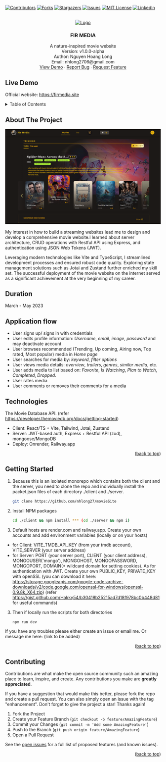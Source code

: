 <!-- Improved compatibility of back to top link: See: https://github.com/nhlong27/dengueapp/pull/73 -->
<a id="readme-top"></a>

<!-- PROJECT SHIELDS -->
[![Contributors][contributors-shield]][contributors-url]
[![Forks][forks-shield]][forks-url]
[![Stargazers][stars-shield]][stars-url]
[![Issues][issues-shield]][issues-url]
[![MIT License][license-shield]][license-url]
[![LinkedIn][linkedin-shield]][linkedin-url]

<!-- PROJECT LOGO -->
<br />
<div align="center">
  <a href="https://firmedia.site/" target='_blank'>
    <img src="./client/public/assets/logos/logo-md.png" alt="Logo" width="80" height="80">
  </a>

  <h3 align="center">FIR MEDIA</h3>

  <p align="center">
    A nature-inspired movie website
    <br />
    Version: v1.0.0-alpha
    <br />
    Author: Nguyen Hoang Long 
    <br />
    Email: nhlong2706@gmail.com 
    <br />
    <a href="https://firmedia.site" target='_blank'>View Demo</a>
    ·
    <a href="https://github.com/nhlong27/movieSite/issues" target='_blank'>Report Bug</a>
    ·
    <a href="https://github.com/nhlong27/movieSite/pulls" target='_blank'>Request Feature</a>
  </p>
</div>

## Live Demo
Official website: <a href="https://firmedia.site/" target='_blank'>https://firmedia.site</a>

<!-- TABLE OF CONTENTS -->
<details>
  <summary>Table of Contents</summary>
  <ol>
    <li>
      <a href="#about">About The Project</a>
      <ul>
        <li><a href="#duration">Duration</a></li>
        <li><a href="#application-flow">Application flow</a></li>
        <li><a href="#technologies">Technologies</a></li>
      </ul>
    </li>
    <li>
      <a href="#getting_started">Getting Started</a>
    </li>
    <!-- <li><a href="#usage">Usage</a></li>
    <li><a href="#roadmap">Roadmap</a></li> -->
    <li><a href="#contributing">Contributing</a></li>
  </ol>
</details>


<!-- ABOUT THE PROJECT -->
<a id='about'></a>
## About The Project

[![Product Name Screen Shot][homePage_preview-screenshot]](...url)

My interest in how to build a streaming websites lead me to design and develop a comprehensive movie website.I learned about server architecture, CRUD operations with Restful API using Express, and authentication using JSON Web Tokens (JWT). 

Leveraging modern technologies like Vite and TypeScript, I streamlined development processes and ensured robust code quality. Exploring state management solutions such as Jotai and Zustand further enriched my skill set. The successful deployment of the movie website on the internet served as a significant achievement at the very beginning of my career.

<a id='duration'></a>
## Duration

March - May 2023 
## Application flow
<ul>
  <li>User signs up/ signs in with credentials</li>
  <li>User edits profile information: <i>Username</i>, <i>email</i>, <i>image</i>, <i>password</i> and may deactivate account</li>
  <li>User browses recommended (Trending, Up coming, Airing now, Top rated, Most popular) media in <i>Home page</i>
  </li>
  <li>User searches for media by: <i>keyword</i>, <i>filter options</i> 
  </li>
  <li>User views media details: <i>overview</i>, <i>trailers</i>, <i>genres</i>, <i>similar media</i>, etc.
  </li>
  <li>User adds media to list based on: <i>Favorite</i>, <i>Is Watching</i>, <i>Plan to Watch</i>, <i>Completed</i>, <i>Dropped</i>. 
  <li>User rates media </li>
  <li>User comments or removes their comments for a media </li>
</ul>

<a id='technologies'></a>
<h2>Technologies</h2>

The Movie Database API. (refer https://developer.themoviedb.org/docs/getting-started)
<ul>
  <li>Client: React/TS + Vite, Tailwind, Jotai, Zustand</li>
  <li>Server: JWT-based auth, Express + Restful API (zod), mongoose/MongoDB</li>
  <li>Deploy: Onrender, Railway.app</li>
</ul>


<p align="right">(<a href="#readme-top">back to top</a>)</p>

<!-- GETTING STARTED -->
<a id='getting_started'></a>
## Getting Started

1. Because this is an isolated monorepo which contains both the client and the server, you need to clone the repo and individually install the packet.json files of each directory ./client and ./server.
   ```sh
   git clone https://github.com/nhlong27/movieSite
   ```
2. Install NPM packages
   ```sh
   cd ./client && npm install *** (cd ./server && npm i)
   ```
3. Default hosts are render.com and railway.app. Create your own accounts and add environment variables (locally or on your hosts)
  - for Client: VITE_TMDB_API_KEY (from your tmdb account), VITE_SERVER (your server address)
  - for Server: PORT (your server port), CLIENT (your client address), MONGOUSER('mongo'), MONGOHOST, MONGOPASSWORD, MONGOPORT, DOMAIN(* wildcard domain for setting cookies). As for authentication with JWT. Create your own PUBLIC_KEY, PRIVATE_KEY with openSSL (you can download it here: https://storage.googleapis.com/google-code-archive-downloads/v2/code.google.com/openssl-for-windows/openssl-0.9.8k_X64.zip) (refer https://gist.github.com/Hakky54/b30418b25215ad7d18f978bc0b448d81 for useful commands)
3. Then if locally run the scripts for both directories
   ```js
   npm run dev
   
   ```
If you have any troubles please either create an issue or email me. Or message me here: (link to be added)
<p align="right">(<a href="#readme-top">back to top</a>)</p>


<!-- CONTRIBUTING -->
<a id='contributing'></a>
## Contributing

Contributions are what make the open source community such an amazing place to learn, inspire, and create. Any contributions you make are **greatly appreciated**.

If you have a suggestion that would make this better, please fork the repo and create a pull request. You can also simply open an issue with the tag "enhancement".
Don't forget to give the project a star! Thanks again!

1. Fork the Project
2. Create your Feature Branch (`git checkout -b feature/AmazingFeature`)
3. Commit your Changes (`git commit -m 'Add some AmazingFeature'`)
4. Push to the Branch (`git push origin feature/AmazingFeature`)
5. Open a Pull Request


See the [open issues](https://github.com/nhlong27/movieSite/issues) for a full list of proposed features (and known issues).


<p align="right">(<a href="#readme-top">back to top</a>)</p>

<!-- ACKNOWLEDGMENTS -->
<!-- <a id='acknowledgments'></a>
## Acknowledgments

This space is for resources I found helpful and would like to give credit to.

* [Moonlight Films - fuocy](https://github.com/kettanaito/naming-cheatsheet)
* [GitHub Naming Cheetsheet](https://github.com/kettanaito/naming-cheatsheet)
* [Git Conventional Naming](https://www.conventionalcommits.org/en/v1.0.0/)
* [Tkdodo's Blog - Mastering React Query](https://tkdodo.eu/blog/practical-react-query)
* [Img Shields](https://shields.io)
* [React Icons](https://react-icons.github.io/react-icons/search)
* [Why choose Vite over Webpack?](https://www.reddit.com/r/vuejs/comments/r0fbfw/eli5_why_is_vite_so_much_faster_than_webpack/)
* [RefactoringUI](https://www.refactoringui.com/) 
* [React bulletproof](https://github.com/alan2207/bulletproof-react/blob/master/docs/project-structure.md)
* [Midjourney](https://www.midjourney.com/)
* [Testing with Vitest](https://eternaldev.com/blog/testing-a-react-application-with-vitest/)

<p align="right">(<a href="#readme-top">back to top</a>)</p> -->


<!-- MARKDOWN LINKS & IMAGES -->

<!-- https://www.markdownguide.org/basic-syntax/#reference-style-links -->
[contributors-shield]: https://img.shields.io/github/contributors/nhlong27/movieSite.svg?style=for-the-badge
[contributors-url]: https://github.com/nhlong27/movieSite/graphs/contributors
[forks-shield]: https://img.shields.io/github/forks/nhlong27/movieSite.svg?style=for-the-badge
[forks-url]: https://github.com/nhlong27/movieSite/network/members
[stars-shield]: https://img.shields.io/github/stars/nhlong27/movieSite.svg?style=for-the-badge
[stars-url]: https://github.com/nhlong27/movieSite/stargazers
[issues-shield]: https://img.shields.io/github/issues/nhlong27/movieSite.svg?style=for-the-badge
[issues-url]: https://github.com/nhlong27/movieSite/issues
[license-shield]: https://img.shields.io/github/license/nhlong27/movieSite.svg?style=for-the-badge
[license-url]: https://github.com/nhlong27/movieSite/blob/master/LICENSE.txt
[linkedin-shield]: https://img.shields.io/badge/-LinkedIn-black.svg?style=for-the-badge&logo=linkedin&colorB=555
[linkedin-url]: https://www.linkedin.com/in/long-nguyen-95517b250/

<!-- Screenshots -->
[homePage_preview-screenshot]: screenshots/homePage_preview.png

<!-- Frameworks/libraries -->
[React-badge]: https://img.shields.io/badge/React-20232A?style=for-the-badge&logo=react&logoColor=61DAFB
[React-url]: https://reactjs.org/
[Vite-badge]: https://img.shields.io/badge/vite-%23646CFF.svg?style=for-the-badge&logo=vite&logoColor=white
[Vite-url]: https://vitejs.dev/
[TailwindCSS-badge]: https://img.shields.io/badge/tailwindcss-%2338B2AC.svg?style=for-the-badge&logo=tailwind-css&logoColor=white
[TailwindCSS-url]: https://tailwindcss.com/
[Jotai-badge]: https://img.shields.io/badge/-Jotai-white?style=for-the-badge
[Jotai-url]: https://jotai.org/
[NodeJS-badge]: https://img.shields.io/badge/node.js-6DA55F?style=for-the-badge&logo=node.js&logoColor=white
[NodeJS-url]: https://nodejs.org/en/
[MongoDB-badge]: https://img.shields.io/badge/MongoDB-4EA94B?style=for-the-badge&logo=mongodb&logoColor=white
[MongoDB-url]: https://www.mongodb.com/
[ExpressJS-badge]: 	https://img.shields.io/badge/Express.js-404D59?style=for-the-badge
[ExpressJS-url]: https://expressjs.com/
[Zustand-badge]: https://img.shields.io/badge/-zustand-orange
[Zustand-url]: https://github.com/pmndrs/zustand
[Typescript-badge]: https://img.shields.io/badge/TypeScript-007ACC?style=for-the-badge&logo=typescript&logoColor=white
[Typescript-url]: https://www.typescriptlang.org/
[Zod-badge]: https://img.shields.io/badge/-zod-blue
[Zod-url]: https://zod.dev/




<!-- ROADMAP -->
<!-- ## Development Pipeline

**DESIGN**

usbat: "user should be able to"
_item_: "movie" || "tv"
_recommended_: {
  movie: {
    trending,
    upcoming,
    now-playing
  },
  tv: {
    trending,
    on-the-air,
    airing-today
  }
}
_filters_: {
  movie: {
    sort_by: {
      popularity.asc,
      popularity.desc,
      release_date.desc,
      vote_average.desc,
      vote_average.asc,
      vote_count.desc,
      vote_count.asc,
    },
    year,
    with_genres
  },
  tv: {
    sort_by: {
      popularity.asc,
      popularity.desc,
      first_air_date.desc,
      vote_average.desc,
      vote_average.asc,
      vote_count.desc,
      vote_count.asc,
    },
    first_air_date_year,
    with_genres,
    with_status: {
      Planned,
      In Production,
      Ended,
      Cancelled,
      Pilot
    },
    with_type: {
      Documentary,
      News,
      Miniseries,
      Reality,
      Scripted,
      TalkShow',
      Video,
    },
  }
}
_overview_: {
  movie: [
    title, overview, genres, vote_average, vote_count, runtime, status, tagline, release_date, spoken_languages{name}, (poster_path, backdrop)
  ],
  tv: [
    tagline, name, overview, genres, vote_average, vote_count, episode_run_time, status, type, next_episode_to_air{episode_number, name, season_number, id, air_date}, last_episode_to_air{episode_number, name, , id, air_date}, first_air_date, spoken_languages{name}, networks[{name,logo_path}], number_of_seasons
  ]
}
_casts_: [
  get[cast{name, profile_path, character}, crew{job, name, profile_path}]
]
_reviews_: [
  results[{author_details{username,avatar_path,rating}, content, created_at}]
]
_similar_: [
  results[{backdrop_path, genre_ids, name, vote_average, vote_count, first_air_date, overview, popularity, id}]
]
_additionals_: {
  movie: [
    get[videos{key}]
  ],
  tv: [
    get[season{episodes{air_date, episode_number, name, id, still_path, vote_average}, season_number, name, poster_path}]
  ]
}
_item-list_: [
  _added-item_: {
    status/"Add to List": {
      watching,
      plan-to-watch,
      dropped,
      completed,
      none/"Add status"
    },
    score/"Select score",
    isFavorited/"Add to Favorites",
    <!-- isReviewed/Reviews,
    isDiscussed/Discussion 
    user,
    title,
    name,
    poster_path,
    season_number,
    id,
    createdAt,
    updatedAt
  }
]

###
Info:
    Item details: 
        imagery: poster_path, backdrop_path, trailers*
        overview: 
           movie: *title*, *tagline*, *overview*, status, *vote_average*, *release_date*, *runtime*, *budget*, *revenue*, original_language, *genres [{name}]*, *production_companies [{name}]*,
           *production_countries [{name}]*,
           ( vote_count, popularity)

           tv: name, tagline, overview, status, type, vote_average, first_air_date, episode_run_time [number], number_of_seasons, number_of_episodes,
           genres [{name}],
           original_language,
           created_by [{name, profile_path}],
            production_companies [{name}],
           production_countries [{name}], 
           networks [{name, logo_path}],

           last_episode_to_air {air_date, episode_number, name, overview, season_number, still_path} -> (season_number -> getSeason)

           next_episode_to_air {air_date, episode_number, name, overview, season_number, still_path},
           
           seasons [{season_number, episode_count, poster_path, name, overview, air_date, id}]
           (vote_count, popularity)

        user-related: user score, status, isFavorited
    Lists: similar: (you may also like)
Actions:
    Watch: - Choose different servers
    Add to Favorite
    Add Score
    Add Status
###

usbat see _recommended_[_item_] 

usbat search for _item_
  usbat search by keyword
  usbat search by _filters_[_item_][...]

usbat see _item_ information 
    watch, overview, reviews, cast, comments, slides
    usbat see _overview_[_item_]
    usbat see _casts_
    usbat see _reviews_:
    usbat see _similar_:
    usbat see _additionals_[_item_]

usbat watch _item_

usbat read and write customized information
  usbat sign up/ sign in/ sign out/ delete account
  usbat read and write personal information
  usbat read and write _added-item_ in _item-list_
  usbat read and write their reviews for _item_ 
  usbat read and write their comments for _item_ 

  Status [default: Watching] - Score - Reviews - Favorite - Comments
  'Plan to watch', ['Watching','Dropped','Completed'] && score
  (score || review || favorite) && (status ? 'watching' : status) -->

<!-- 

## Architecture

**CLIENT STATE**
  **Server API Layer**
  ### API/Request-Response Handling
    debounce
    Api_key -> proxy server: nginx route api requests
    Axios + React Query
      Infinity query
        Keep previous data
      % https://github.com/alan2207/react-query-auth
    Zustand - user, show form optimistic update + rollback/cancel mutations

  **UI/View Layer**
  ### Routing
    Code Splitting
      router + conditionals
      % https://sambitsahoo.com/blog/vite-code-splitting-that-works.html
    Transition
      framer-motion
    Loaders
    errorElement
  ### Error Handling
    Toast, reset form
    Receive server error handling -> React Query handles try-catch, error bubbling to route if no errorBoundary
    404 page - errorElement on <Route>
  ### Suspense Handling
    Skeleton
      react-loading-skeleton
    Lazy loading image
      browser lazyload
      blurhash

Construct step
  Responsive
  Home
    Movie Component
    Swiper
  Discover
    Filter section

  Profile

Functionality Step
  button disabled
Paint Step
  react auto animate - parent & children
  progress bar
  toggling dark/light theme

**SERVER STATE**
  **Client API Layer**
  ### API/Request-Response Handling
    Express
      res.append
      Routing
      % https://stackoverflow.com/questions/7042340/error-cant-set-headers-after-they-are-sent-to-the-client
    Error handling
      "When an error is thrown, the JavaScript runtime will immediately stop executing the current function and start unwinding the call stack to find a catch block that can handle the error. If no catch block is found, the error will be passed up to the global error handler, which will display an error message in the console or in the UI."
      "Without return, the code after res.send() would still be executed, even though it's unlikely to have any effect on the response to the client. For example, if you have logging statements or other code that modifies variables after the call to res.send(), it would still be executed even though it doesn't affect the response to the client.

      "Using return after res.send() is a good practice because it ensures that any subsequent code is not executed, which can help prevent errors and improve the performance of your code. However, if you're confident that there's no code after res.send() that would have unintended consequences, you can omit the return statement."
  **Domain**
  ### Middlewares (client has middleware too)

  **Persistence**
  ### Data types 
    MultiMedia
      % Using multer: https://www.youtube.com/watch?v=srPXMt1Q0nY
      % https://www.mongodb.com/community/forums/t/process-of-storing-images-in-mongodb/15093/5
  ### ORM
    Mongoose

**TEST**
**SECURITY**
  **Auth**
  # Tokens + Cookie
    Httponly cookie + browser CORS, xsrf support (axios withCredentials + corsOptions credentials: true, allow origin: localhost...)  
    % https://www.reddit.com/r/webdev/comments/rck2mv/where_is_best_place_to_store_the_bearer_token_you/
    % https://stackoverflow.com/questions/43002444/make-axios-send-cookies-in-its-requests-automatically
    % https://stackoverflow.com/questions/43772830/access-control-allow-credentials-header-in-the-response-is-which-must-be-t -->

<!-- **OTHERS**
 .gitignore - remove cache
% https://stackoverflow.com/questions/38983153/git-ignore-env-files-not-working
  setting up
% https://blog.tericcabrel.com/set-up-a-nodejs-project-with-typescript-eslint-and-prettier/
See the [open issues](https://github.com/nhlong27/movieSite/issues) for a full list of proposed features (and known issues). -->